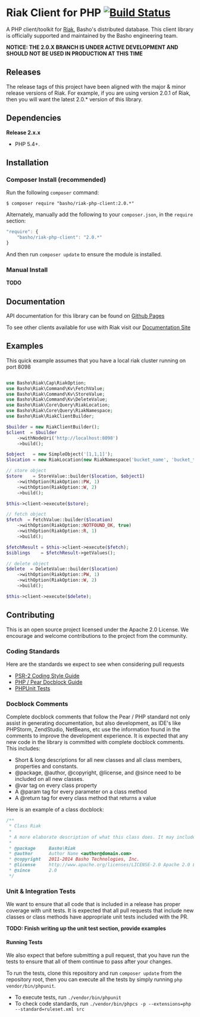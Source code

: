 # Riak Client for PHP [![Build Status](https://secure.travis-ci.org/basho/riak-php-client.png?branch=master)](http://travis-ci.org/basho/riak-php-client)

A PHP client/toolkit for [Riak](http://basho.com/riak/), Basho's distributed database. This client library is officially supported and
maintained by the Basho engineering team.

**NOTICE: THE 2.0.X BRANCH IS UNDER ACTIVE DEVELOPMENT AND SHOULD NOT BE USED IN PRODUCTION AT THIS TIME**

## Releases

The release tags of this project have been aligned with the major & minor release versions of Riak. For example, if you
are using version 2.0.1 of Riak, then you will want the latest 2.0.* version of this library.

## Dependencies

**Release 2.x.x**
* PHP 5.4+.


## Installation

### Composer Install (recommended)

Run the following `composer` command:

```console
$ composer require "basho/riak-php-client:2.0.*"
```

Alternately, manually add the following to your `composer.json`, in the `require` section:

```javascript
"require": {
    "basho/riak-php-client": "2.0.*"
}
```

And then run `composer update` to ensure the module is installed.

### Manual Install

**TODO**

## Documentation
API documentation for this library can be found on [Github Pages](http://basho.github.com/riak-php-client)

To see other clients available for use with Riak visit our
[Documentation Site](http://docs.basho.com/riak/latest/dev/using/libraries)

## Examples

This quick example assumes that you have a local riak cluster running on port 8098

```php

use Basho\Riak\Cap\RiakOption;
use Basho\Riak\Command\Kv\FetchValue;
use Basho\Riak\Command\Kv\StoreValue;
use Basho\Riak\Command\Kv\DeleteValue;
use Basho\Riak\Core\Query\RiakLocation;
use Basho\Riak\Core\Query\RiakNamespace;
use Basho\Riak\RiakClientBuilder;

$builder = new RiakClientBuilder();
$client  = $builder
    ->withNodeUri('http://localhost:8098')
    ->build();

$object   = new SimpleObject('[1,1,1]');
$location = new RiakLocation(new RiakNamespace('bucket_name', 'bucket_type'), $key);

// store object
$store    = StoreValue::builder($location, $object1)
    ->withOption(RiakOption::PW, 1)
    ->withOption(RiakOption::W, 2)
    ->build();

$this->client->execute($store);

// fetch object
$fetch  = FetchValue::builder($location)
    ->withOption(RiakOption::NOTFOUND_OK, true)
    ->withOption(RiakOption::R, 1)
    ->build();

$fetchResult = $this->client->execute($fetch);
$siblings    = $fetchResult->getValues();

// delete object
$delete  = DeleteValue::builder($location)
    ->withOption(RiakOption::PW, 1)
    ->withOption(RiakOption::W, 2)
    ->build();

$this->client->execute($delete);

```

## Contributing

This is an open source project licensed under the Apache 2.0 License. We encourage and welcome contributions to the
project from the community.

### Coding Standards

Here are the standards we expect to see when considering pull requests

* [PSR-2 Coding Style Guide](https://github.com/php-fig/fig-standards/blob/master/accepted/PSR-2-coding-style-guide.md)
* [PHP / Pear Docblock Guide](http://pear.php.net/manual/en/standards.sample.php)
* [PHPUnit Tests](https://phpunit.de/manual/current/en/phpunit-book.html)

### Docblock Comments

Complete docblock comments that follow the Pear / PHP standard not only assist in generating documentation, but also 
development, as IDE's like PHPStorm, ZendStudio, NetBeans, etc use the information found in the comments to improve the
development experience. It is expected that any new code in the library is committed with complete docblock comments.
This includes:

* Short & long descriptions for all new classes and all class members, properties and constants.
* @package, @author, @copyright, @license, and @since need to be included on all new classes.
* @var tag on every class property
* A @param tag for every parameter on a class method
* A @return tag for every class method that returns a value

Here is an example of a class docblock:
```php
/**
 * Class Riak
 *
 * A more elaborate description of what this class does. It may include warnings, limitations or examples.
 *
 * @package     Basho\Riak
 * @author      Author Name <author@domain.com>
 * @copyright   2011-2014 Basho Technologies, Inc.
 * @license     http://www.apache.org/licenses/LICENSE-2.0 Apache 2.0 License
 * @since       2.0
 */
```

### Unit & Integration Tests

We want to ensure that all code that is included in a release has proper coverage with unit tests. It is expected that
all pull requests that include new classes or class methods have appropriate unit tests included with the PR.

**TODO: Finish writing up the unit test section, provide examples**

#### Running Tests

We also expect that before submitting a pull request, that you have run the tests to ensure that all of them
continue to pass after your changes.

To run the tests, clone this repository and run `composer update` from the repository root, then you can execute all the tests by simply running
`php vendor/bin/phpunit`.

* To execute tests, run `./vendor/bin/phpunit`
* To check code standards, run `./vendor/bin/phpcs -p --extensions=php  --standard=ruleset.xml src`
